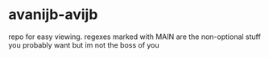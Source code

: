 # avanijb-avijb
repo for easy viewing.
regexes marked with MAIN are the non-optional stuff you probably want but im not the boss of you
